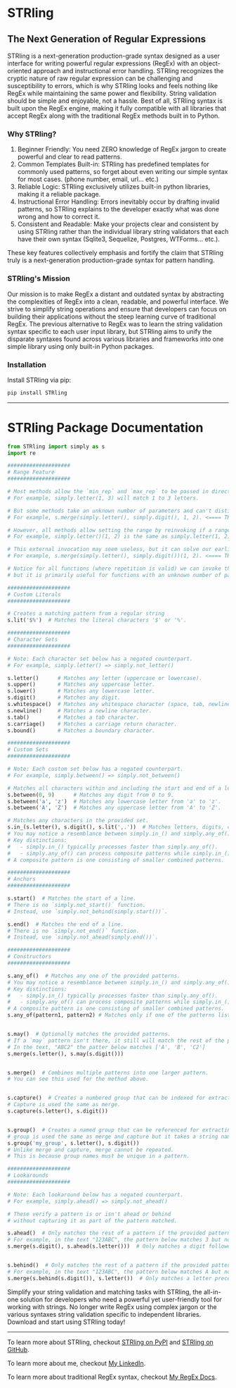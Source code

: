 # STRling

## The Next Generation of Regular Expressions

STRling is a next-generation production-grade syntax designed as a user interface for writing powerful regular expressions (RegEx) with an object-oriented approach and instructional error handling. STRling recognizes the cryptic nature of raw regular expression can be challenging and susceptibility to errors, which is why STRling looks and feels nothing like RegEx while maintaining the same power and flexibility. String validation should be simple and enjoyable, not a hassle. Best of all, STRling syntax is built upon the RegEx engine, making it fully compatible with all libraries that accept RegEx along with the traditional RegEx methods built in to Python.

### Why STRling?

1. Beginner Friendly: You need ZERO knowledge of RegEx jargon to create powerful and clear to read patterns.
2. Common Templates Built-in: STRling has predefined templates for commonly used patterns, so forget about even writing our simple syntax for most cases. (phone number, email, url... etc.)
3. Reliable Logic: STRling exclusively utilizes built-in python libraries, making it a reliable package.
4. Instructional Error Handling: Errors inevitably occur by drafting invalid patterns, so STRling explains to the developer exactly what was done wrong and how to correct it.
5. Consistent and Readable: Make your projects clear and consistent by using STRling rather than the individual library string validators that each have their own syntax (Sqlite3, Sequelize, Postgres, WTForms... etc.).

These key features collectively emphasis and fortify the claim that STRling truly is a next-generation production-grade syntax for pattern handling.

### STRling's Mission

Our mission is to make RegEx a distant and outdated syntax by abstracting the complexities of RegEx into a clean, readable, and powerful interface. We strive to simplify string operations and ensure that developers can focus on building their applications without the steep learning curve of traditional RegEx. The previous alternative to RegEx was to learn the string validation syntax specific to each user input library, but STRling aims to unify the disparate syntaxes found across various libraries and frameworks into one simple library using only built-in Python packages.

### Installation

Install STRling via pip:

```sh
pip install STRling
```

---

# STRling Package Documentation
```python
from STRling import simply as s
import re

####################
# Range Feature
####################

# Most methods allow the `min_rep` and `max_rep` to be passed in directly or after params.
# For example, simply.letter(1, 3) will match 1 to 3 letters.

# But some methods take an unknown number of parameters and can't distinguish the range.
# For example, s.merge(simply.letter(), simply.digit(), 1, 2). <==== THIS IS INVALID

# However, all methods allow setting the range by reinvoking if a range hasn't already been set.
# For example, simply.letter()(1, 2) is the same as simply.letter(1, 2).

# This external invocation may seem useless, but it can solve our earlier issue.
# For example, s.merge(simply.letter(), simply.digit())(1, 2). <==== THIS IS VALID

# Notice for all functions (where repetition is valid) we can invoke the range outside the parameters,
# but it is primarily useful for functions with an unknown number of parameters.

####################
# Custom Literals
####################

# Creates a matching pattern from a regular string
s.lit('$%')  # Matches the literal characters '$' or '%'.

####################
# Character Sets
####################

# Note: Each character set below has a negated counterpart.
# For example, simply.letter() => simply.not_letter()

s.letter()      # Matches any letter (uppercase or lowercase).
s.upper()       # Matches any uppercase letter.
s.lower()       # Matches any lowercase letter.
s.digit()       # Matches any digit.
s.whitespace()  # Matches any whitespace character (space, tab, newline, carriage return, etc.).
s.newline()     # Matches a newline character.
s.tab()         # Matches a tab character.
s.carriage()    # Matches a carriage return character.
s.bound()       # Matches a boundary character.

####################
# Custom Sets
####################

# Note: Each custom set below has a negated counterpart.
# For example, simply.between() => simply.not_between()

# Matches all characters within and including the start and end of a letter or number range.
s.between(0, 9)      # Matches any digit from 0 to 9.
s.between('a', 'z')  # Matches any lowercase letter from 'a' to 'z'.
s.between('A', 'Z')  # Matches any uppercase letter from 'A' to 'Z'.

# Matches any characters in the provided set.
s.in_(s.letter(), s.digit(), s.lit(',.'))  # Matches letters, digits, commas, and periods.
# You may notice a resemblance between simply.in_() and simply.any_of().
# Key distinctions:
#   - simply.in_() typically processes faster than simply.any_of().
#   - simply.any_of() can process composite patterns while simply.in_() cannot.
# A composite pattern is one consisting of smaller combined patterns.

####################
# Anchors
####################

s.start()  # Matches the start of a line.
# There is no `simply.not_start()` function.
# Instead, use `simply.not_behind(simply.start())`.

s.end()  # Matches the end of a line.
# There is no `simply.not_end()` function.
# Instead, use `simply.not_ahead(simply.end())`.

####################
# Constructors
####################

s.any_of()  # Matches any one of the provided patterns.
# You may notice a resemblance between simply.in_() and simply.any_of().
# Key distinctions:
#   - simply.in_() typically processes faster than simply.any_of().
#   - simply.any_of() can process composite patterns while simply.in_() cannot.
# A composite pattern is one consisting of smaller combined patterns.
s.any_of(pattern1, pattern2) # Matches only if one of the patterns listed is present.


s.may()  # Optionally matches the provided patterns.
# If a `may` pattern isn't there, it still will match the rest of the patterns.
# In the text, "ABC2" the patter below matches ['A', 'B', 'C2']
s.merge(s.letter(), s.may(s.digit()))


s.merge()  # Combines multiple patterns into one larger pattern.
# You can see this used for the method above.


s.capture()  # Creates a numbered group that can be indexed for extracting part of a match later.
# Capture is used the same as merge.
s.capture(s.letter(), s.digit())


s.group()  # Creates a named group that can be referenced for extracting part of a match.
# group is used the same as merge and capture but it takes a string name as the first argument.
s.group('my_group', s.letter(), s.digit())
# Unlike merge and capture, merge cannot be repeated.
# This is because group names must be unique in a pattern.

####################
# Lookarounds
####################

# Note: Each lookaround below has a negated counterpart.
# For example, simply.ahead() => simply.not_ahead()

# These verify a pattern is or isn't ahead or behind
# without capturing it as part of the pattern matched.

s.ahead()  # Only matches the rest of a pattern if the provided pattern is ahead.
# For example, in the text "123ABC", the pattern below matches 3 but not 1 or 2.
s.merge(s.digit(), s.ahead(s.letter()))  # Only matches a digit followed by a letter.


s.behind()  # Only matches the rest of a pattern if the provided pattern is behind.
# For example, in the text "123ABC", the pattern below matches A but not B or C.
s.merge(s.behind(s.digit()), s.letter())  # Only matches a letter preceded by a digit.
```

Simplify your string validation and matching tasks with STRling, the all-in-one solution for developers who need a powerful yet user-friendly tool for working with strings. No longer write RegEx using complex jargon or the various syntaxes string validation specific to independent libraries. Download and start using STRling today!

---

To learn more about STRling, checkout [STRling on PyPI](https://pypi.org/project/STRling/) and [STRling on GitHub](https://github.com/TheCyberLocal/STRling).

To learn more about me, checkout [My LinkedIn](https://www.linkedin.com/in/tzm01/).

To learn more about traditional RegEx syntax, checkout [My RegEx Docs](https://github.com/TheCyberLocal/styled-coding-notes/blob/main/regEx.md).
